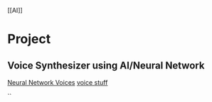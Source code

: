 [[AI]]

# Project 
## Voice Synthesizer using AI/Neural Network

[Neural Network Voices](https://www.youtube.com/watch?v=6KHSPiYlZ-U)
[voice stuff ](https://docs.microsoft.com/en-us/azure/cognitive-services/speech-service/how-to-custom-voice-create-voice)

``

